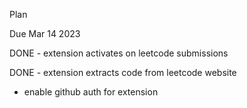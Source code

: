 Plan

Due Mar 14 2023

DONE - extension activates on leetcode submissions

DONE - extension extracts code from leetcode website

- enable github auth for extension
